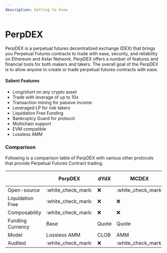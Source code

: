 ```yaml
---
description: Getting to know
---
```


# PerpDEX

PerpDEX is a perpetual futures decentralized exchange (DEX) that brings you Perpetual Futures contracts to trade with ease, security, and reliability on Ethereum and Astar Network. PerpDEX offers a number of features and financial tools for both makers and takers. The overall goal of the PerpDEX is to allow anyone to create or trade perpetual futures contracts with ease.

#### Salient Features

* Long/short on any crypto asset
* Trade with leverage of up to 10x
* Transaction mining for passive income
* Leveraged LP for risk takers
* Liquidation Free Funding
* Bankruptcy Guard for protocol
* &#x20;Multichain support
* EVM compatible
* Lossless AMM



### Comparison&#x20;

Following is a comparison table of PerpDEX with various other protocols that provide Perpetual Futures Contract trading.

|                  | PerpDEX              | dYdX  | MCDEX                | Mango Markets        | Perpetual Protocol V2 |
| ---------------- | -------------------- | ----- | -------------------- | -------------------- | --------------------- |
| Open-source      | :white\_check\_mark: | :x:   | :white\_check\_mark: | :white\_check\_mark: | :white\_check\_mark:  |
| Liquidation Free | :white\_check\_mark: | :x:   | :x:                  | :x:                  | :x:                   |
| Composability    | :white\_check\_mark: | :x:   | :x:                  | :white\_check\_mark: | :x:                   |
| Funding Currency | Base                 | Quote | Quote                | Quote                | Quote                 |
| Model            | Lossless AMM         | CLOB  | AMM                  | CLOB                 | AMM                   |
| Audited          | :white\_check\_mark: | :x:   | :white\_check\_mark: | :x:                  | :x:                   |

